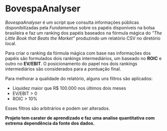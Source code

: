 # BovespaAnalyser

_BovespaAnalyser_ é um script que consulta informações públicas disponibilizadas pela _Fundamentus_ sobre os papéis disponíveis na bolsa brasileira
e faz um ranking dos papéis baseados na fórmula mágica do _"The Little Book that Beats the Market"_ produzindo um relatório CSV no diretório local.

Para criar o ranking da fórmula mágica com base nas informações dos papéis são formulados dois rankings intermediários, um baseado no **ROIC** e outro no **EV/EBIT**.
O posicionamento do papel nos dois rankings intermediários são considerados para a pontuação final.

Para melhorar a qualidade do relatório, alguns uns filtros são aplicados:
- Liquidez maior que R$ 100.000 nos últimos dois meses
- EV/EBIT > 0
- ROIC > 10%

Esses filtros são arbitrários e podem ser alterados.

**Projeto tem carater de aprendizado e faz uma analise quantitativa com extrema dependência da fonte dos dados.**
